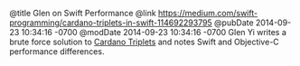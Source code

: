 @title Glen on Swift Performance
@link https://medium.com/swift-programming/cardano-triplets-in-swift-114692293795
@pubDate 2014-09-23 10:34:16 -0700
@modDate 2014-09-23 10:34:16 -0700
Glen Yi writes a brute force solution to <a href="https://medium.com/swift-programming/cardano-triplets-in-swift-114692293795">Cardano Triplets</a> and notes Swift and Objective-C performance differences.
